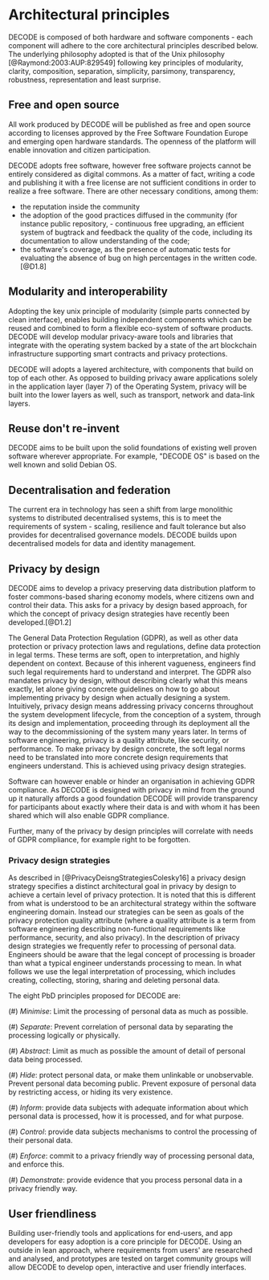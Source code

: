 # Architectural principles

DECODE is composed of both hardware and software components - each component will adhere to the core architectural principles described below. The underlying philosophy adopted is that of the Unix philosophy [@Raymond:2003:AUP:829549] following key principles of modularity, clarity, composition, separation, simplicity, parsimony, transparency, robustness, representation and least surprise.

## Free and open source

All work produced by DECODE will be published as free and open source according to licenses approved by the Free Software Foundation Europe and emerging open hardware standards. The openness of the platform will enable innovation and citizen participation.

DECODE adopts free software, however free software projects cannot be entirely considered as digital commons. As a matter of fact, writing a code and publishing it with a free license are not sufficient conditions in order to realize a free software. There are other necessary conditions, among them:

- the reputation inside the community
- the adoption of the good practices diffused in the community (for instance public repository, - continuous free upgrading, an efficient system of bugtrack and feedback
the quality of the code, including its documentation to allow understanding of the code;
- the software's coverage, as the presence of automatic tests for evaluating the absence of bug on high percentages in the written code. [@D1.8]


## Modularity and interoperability

Adopting the key unix principle of modularity (simple parts connected by clean interface), enables building independent components which can be reused and combined to form a flexible eco-system of software products. DECODE will develop modular privacy-aware tools and libraries that integrate with the operating system backed by a state of the art blockchain infrastructure supporting smart contracts and privacy protections.

DECODE will adopts a layered architecture, with components that build on top of each other. As opposed to building privacy aware applications solely in the application layer (layer 7) of the Operating System, privacy will be built into the lower layers as well, such as transport, network and data-link layers.

## Reuse don't re-invent

DECODE aims to be built upon the solid foundations of existing well proven software wherever appropriate. For example, "DECODE OS" is based on the well known and solid Debian OS.

## Decentralisation and federation

The current era in technology has seen a shift from large monolithic systems to distributed decentralised systems, this is to meet the requirements of system - scaling, resilience and fault tolerance but also provides for decentralised governance models. DECODE builds upon decentralised models for data and identity management.

## Privacy by design

DECODE aims to develop a privacy preserving data distribution platform to foster commons-based sharing economy models, where citizens own and control their data. This asks for a privacy by design based approach, for which the concept of privacy design strategies have recently been developed.[@D1.2]

The General Data Protection Regulation (GDPR), as well as other data protection or privacy protection laws and regulations, define data protection in legal terms. These terms are soft, open to interpretation, and highly dependent on context. Because of this inherent vagueness, engineers find such legal requirements hard to understand and interpret.
The GDPR also mandates privacy by design, without describing clearly what this means exactly, let alone giving concrete guidelines on how to go about implementing privacy by design when actually designing a system. Intuitively, privacy design means addressing privacy concerns throughout the system development lifecycle, from the conception of a system, through its design and implementation, proceeding through its deployment all the way to the decommissioning of the system many years later. In terms of software engineering, privacy is a quality attribute, like security, or performance. To make privacy by design concrete, the soft legal norms need to be translated into more concrete design requirements that engineers understand. This is achieved using privacy design strategies.

Software can however enable or hinder an organisation in achieving GDPR compliance. As DECODE is designed with privacy in mind from the ground up it naturally affords a good foundation
DECODE will provide transparency for participants about exactly where their data is and with whom it has been shared which will also enable GDPR compliance.

Further, many of the privacy by design principles will correlate with needs of GDPR compliance, for example right to be forgotten.

### Privacy design strategies

As described in [@PrivacyDeisngStrategiesColesky16] a privacy design strategy specifies a distinct architectural goal in privacy by design to achieve a certain level of privacy protection. It is noted that this is different from what is understood to be an architectural strategy within the software engineering domain. Instead our strategies can be seen as goals of the privacy protection quality attribute (where a quality attribute is a term from software engineering describing non-functional requirements like performance, security, and also privacy).
In the description of privacy design strategies we frequently refer to processing of personal data.
Engineers should be aware that the legal concept of processing is broader than what a typical engineer understands processing to mean.
In what follows we use the legal interpretation of processing, which includes creating, collecting, storing, sharing and deleting personal data.

The eight PbD principles proposed for DECODE are:

(#) _Minimise_: Limit the processing of personal data as much as possible.

(#) _Separate_: Prevent correlation of personal data by separating the processing logically or physically.

(#) _Abstract_: Limit as much as possible the amount of detail of personal data being processed.

(#) _Hide_: protect personal data, or make them unlinkable or unobservable. Prevent personal data becoming public. Prevent exposure of personal data by restricting access, or hiding its very existence.

(#) _Inform_: provide data subjects with adequate information about which personal data is processed, how it is processed, and for what purpose.

(#) _Control_: provide data subjects mechanisms to control the processing of their personal data.

(#) _Enforce_: commit to a privacy friendly way of processing personal data, and enforce this.

(#) _Demonstrate_: provide evidence that you process personal data in a privacy friendly way.

<!-- end of list -->


## User friendliness

Building user-friendly tools and applications for end-users, and app developers for easy adoption is a core principle for DECODE. Using an outside in lean approach, where requirements from users' are researched and analysed, and prototypes are tested on target community groups will allow DECODE to develop open, interactive and user friendly interfaces.

